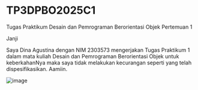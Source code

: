 # TP3DPBO2025C1

Tugas Praktikum Desain dan Pemrograman Berorientasi Objek Pertemuan 1 

Janji

Saya Dina Agustina dengan NIM 2303573 mengerjakan Tugas Praktikum 1 dalam mata kuliah Desain dan Pemrograman Berorientasi Objek untuk keberkahanNya maka saya tidak melakukan kecurangan seperti yang telah dispesifikasikan. Aamiin.

![image](https://github.com/user-attachments/assets/e11b2773-0f10-4130-b5c7-8f589da3202a)

